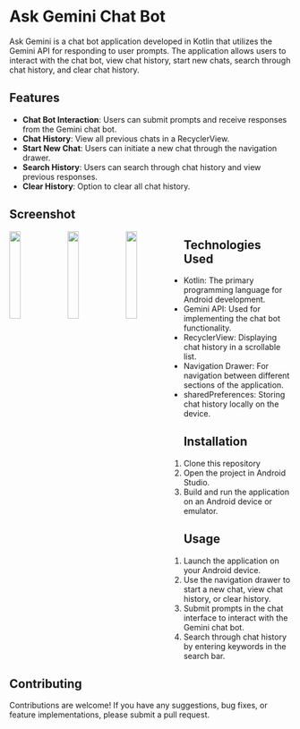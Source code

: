 # Ask Gemini Chat Bot

Ask Gemini is a chat bot application developed in Kotlin that utilizes the Gemini API for responding to user prompts. 
The application allows users to interact with the chat bot, view chat history, start new chats, search through chat history, and clear chat history.

## Features

- **Chat Bot Interaction**: Users can submit prompts and receive responses from the Gemini chat bot.
- **Chat History**: View all previous chats in a RecyclerView.
- **Start New Chat**: Users can initiate a new chat through the navigation drawer.
- **Search History**: Users can search through chat history and view previous responses.
- **Clear History**: Option to clear all chat history.

## Screenshot
<img  align="left" src="main_page.jpeg" width="20%" height="20%">
<img  align="left" src="main_page.jpeg" width="20%" height="20%">
<img  align="left" src="main_page.jpeg" width="20%" height="20%">

## Technologies Used

- Kotlin: The primary programming language for Android development.
- Gemini API: Used for implementing the chat bot functionality.
- RecyclerView: Displaying chat history in a scrollable list.
- Navigation Drawer: For navigation between different sections of the application.
- sharedPreferences: Storing chat history locally on the device.

## Installation

1. Clone this repository
2. Open the project in Android Studio.
3. Build and run the application on an Android device or emulator.

## Usage

1. Launch the application on your Android device.
2. Use the navigation drawer to start a new chat, view chat history, or clear history.
3. Submit prompts in the chat interface to interact with the Gemini chat bot.
4. Search through chat history by entering keywords in the search bar.

## Contributing

Contributions are welcome! If you have any suggestions, bug fixes, or feature implementations, please submit a pull request.

